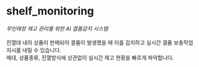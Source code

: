 # shelf_monitoring

*무인매장 재고 관리를 위한 AI 결품감지 시스템* <br/>  <br/>
진열대 내의 상품이 판매되어 결품이 발생했을 때 이를 감지하고 실시간 결품 보충작업 지시를 내릴 수 있습니다. <br/>
매대, 상품종류, 진열방식에 상관없이 실시간 재고 현황을 빠르게 파악합니다. <br/>
